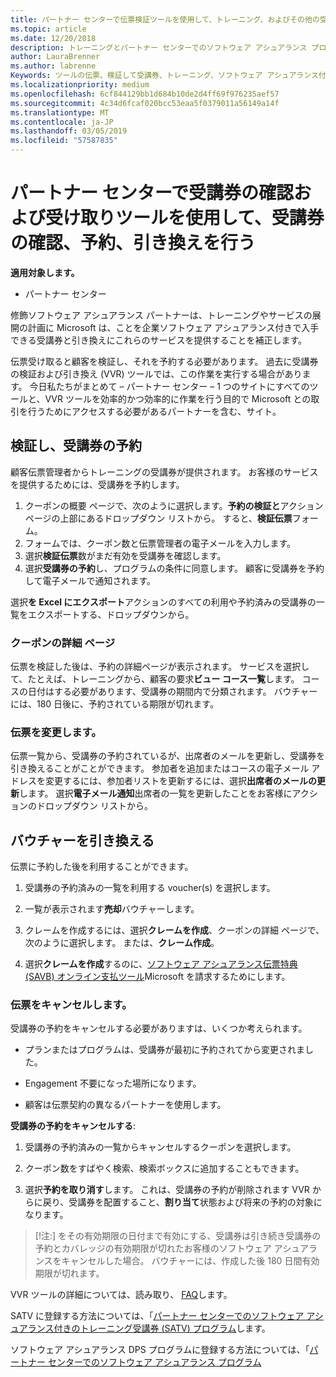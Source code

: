 ```yaml
---
title: パートナー センターで伝票検証ツールを使用して、トレーニング、およびその他の受講券の |パートナー センター
ms.topic: article
ms.date: 12/20/2018
description: トレーニングとパートナー センターでのソフトウェア アシュアランス プログラムの受講券を要求できるようになりました
author: LauraBrenner
ms.author: labrenne
Keywords: ツールの伝票、検証して受講券、トレーニング、ソフトウェア アシュアランス付きの要求、DP、SATV
ms.localizationpriority: medium
ms.openlocfilehash: 6cf844129bb1d684b10de2d4ff69f976235aef57
ms.sourcegitcommit: 4c34d6fcaf020bcc53eaa5f0379011a56149a14f
ms.translationtype: MT
ms.contentlocale: ja-JP
ms.lasthandoff: 03/05/2019
ms.locfileid: "57587835"
---
```

# <a name="use-the-voucher-validation-and-redemption-tool-in-partner-center-to-validate-reserve-and-redeem-vouchers"></a>パートナー センターで受講券の確認および受け取りツールを使用して、受講券の確認、予約、引き換えを行う 

**適用対象します。**

- パートナー センター

修飾ソフトウェア アシュアランス パートナーは、トレーニングやサービスの展開の計画に Microsoft は、ことを企業ソフトウェア アシュアランス付きで入手できる受講券と引き換えにこれらのサービスを提供することを補正します。

伝票受け取ると顧客を検証し、それを予約する必要があります。 過去に受講券の検証および引き換え (VVR) ツールでは、この作業を実行する場合があります。 今日私たちがまとめて – パートナー センター – 1 つのサイトにすべてのツールと、VVR ツールを効率的かつ効率的に作業を行う目的で Microsoft との取引を行うためにアクセスする必要があるパートナーを含む、サイト。

## <a name="validate-and-reserve-a-voucher"></a>検証し、受講券の予約

顧客伝票管理者からトレーニングの受講券が提供されます。 お客様のサービスを提供するためには、受講券を予約します。

1. クーポンの概要 ページで、次のように選択します。**予約の検証と**アクション ページの上部にあるドロップダウン リストから。 すると、**検証伝票**フォーム。
2. フォームでは、クーポン数と伝票管理者の電子メールを入力します。
3. 選択**検証伝票**数がまだ有効を受講券を確認します。
4. 選択**受講券の予約**し、プログラムの条件に同意します。 顧客に受講券を予約して電子メールで通知されます。

選択**を Excel にエクスポート**アクションのすべての利用や予約済みの受講券の一覧をエクスポートする、ドロップダウンから。

### <a name="voucher-details-page"></a>クーポンの詳細 ページ

伝票を検証した後は、予約の詳細ページが表示されます。 サービスを選択して、たとえば、トレーニングから、顧客の要求**ビュー コース一覧**します。
コースの日付はする必要があります、受講券の期間内で分類されます。 バウチャーには、180 日後に、予約されている期限が切れます。

### <a name="modify-a-voucher"></a>伝票を変更します。

伝票一覧から、受講券の予約されているが、出席者のメールを更新し、受講券を引き換えることがことができます。 参加者を追加またはコースの電子メール アドレスを変更するには、参加者リストを更新するには、選択**出席者のメールの更新**します。 選択**電子メール通知**出席者の一覧を更新したことをお客様にアクションのドロップダウン リストから。

## <a name="redeem-a-voucher"></a>バウチャーを引き換える

伝票に予約した後を利用することができます。 

1. 受講券の予約済みの一覧を利用する voucher(s) を選択します。 
2. 一覧が表示されます**売却**バウチャーします。

4. クレームを作成するには、選択**クレームを作成**、クーポンの詳細 ページで、次のように選択します。 または、**クレーム作成**。

5. 選択**クレームを作成**するのに、[ソフトウェア アシュアランス伝票特典 (SAVB) オンライン支払ツール](https://planningservices.partners.extranet.microsoft.com/en/Pages/getpaid.aspx)Microsoft を請求するためにします。


### <a name="cancel-a-voucher"></a>伝票をキャンセルします。

受講券の予約をキャンセルする必要がありますは、いくつか考えられます。

- プランまたはプログラムは、受講券が最初に予約されてから変更されました。

- Engagement 不要になった場所になります。

- 顧客は伝票契約の異なるパートナーを使用します。

**受講券の予約をキャンセルする**:

1. 受講券の予約済みの一覧からキャンセルするクーポンを選択します。

2. クーポン数をすばやく検索、検索ボックスに追加することもできます。 

3. 選択**予約を取り消す**します。 これは、受講券の予約が削除されます VVR からに戻り、受講券を配置すること、**割り当て**状態および将来の予約の対象になります。

>[!注:] をその有効期限の日付まで有効にする、受講券は引き続き受講券の予約とカバレッジの有効期限が切れたお客様のソフトウェア アシュアランスをキャンセルした場合。 バウチャーには、作成した後 180 日間有効期限が切れます。

VVR ツールの詳細については、読み取り、 [FAQ](vvr-faq.md)します。

SATV に登録する方法については、「[パートナー センターでのソフトウェア アシュアランス付きのトレーニング受講券 (SATV) プログラム](software-assurance-satv.md)します。

ソフトウェア アシュアランス DPS プログラムに登録する方法については、「[パートナー センターでのソフトウェア アシュアランス プログラム](software-assurance-dps.md)

